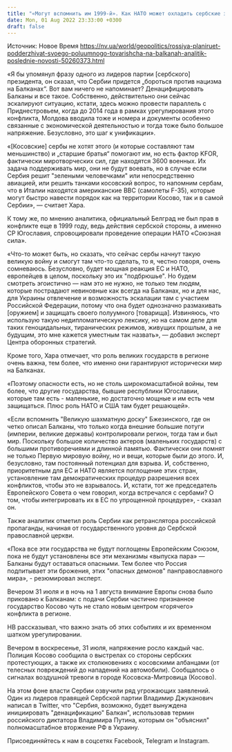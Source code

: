 ```yaml
---
title: "«Могут вспомнить им 1999-й». Как НАТО может охладить сербские заявления о «денацификации» Балкан — аналитик"
date: Mon, 01 Aug 2022 23:33:00 +0300
draft: false
---
```

Источник: Новое Время https://nv.ua/world/geopolitics/rossiya-planiruet-podderzhivat-svoego-poluumnogo-tovarishcha-na-balkanah-analitik-poslednie-novosti-50260373.html


«Я бы упомянул фразу одного из лидеров партии [сербского] президента, он сказал, что Сербии придется „бороться против нацизма на Балканах“. Вот вам ничего не напоминает? Денацифицировать Балканы и все такое. Собственно, действительно они сейчас эскалируют ситуацию, кстати, здесь можно провести параллель с Приднестровьем, когда до 2014 года в рамках урегулирования этого конфликта, Молдова вводила тоже и номера и документы особенно связанные с экономической деятельностью и тогда тоже было большое напряжение. Безусловно, это шаг к унификации».

«[Косовские] сербы не хотят этого (и которые составляют там меньшинство) и „старшие братья“ помогают им, но есть фактор KFOR, фактически миротворческих сил, где находятся 3600 военных. Их задача поддерживать мир, они не будут воевать, но в случае если Сербия решит "зелеными человечками" или непосредственно авиацией, или решить танками косовский вопрос, то напомним сербам, что в Италии находятся американские ВВС (самолеты F-35), которые могут быстро навести порядок как на территории Косово, так и в самой Сербии», — считает Хара.

К тому же, по мнению аналитика, официальный Белград не был прав в конфликте еще в 1999 году, ведь действия сербской стороны, а именно СР Югославия, спровоцировали проведение операции НАТО «Союзная сила».

«Что-то может быть, но сказать, что сейчас сербы начнут такую великую войну и смогут там что-то сделать, то я, честно говоря, очень сомневаюсь. Безусловно, будет мощная реакция ЕС и НАТО, европейцев в целом, поскольку это их "подбрюшье". Но будем смотреть эгоистично — нам это не нужно, не только тем людям, которые пострадают невиновные как всегда на Балканах, но и для нас, для Украины отвлечение и возможность эскалации там с участием Российской Федерации, потому что она будет однозначно размахивать [оружием] и защищать своего полуумного [товарища]. Извиняюсь, что использую такую недипломатическую лексику, но на самом деле для таких геноцидальных, тиранических режимов, живущих прошлым, а не будущим, это мне кажется уместным так назвать», — добавил эксперт Центра оборонных стратегий.

Кроме того, Хара отмечает, что роль великих государств в регионе очень важна, тем более, что именно они гарантируют исторически мир на Балканах.

«Поэтому опасности есть, но не столь широкомасштабной войны, тем более, что другие государства, бывшие республики Югославии, которые там есть - маленькие, но достаточно мощные и им есть чем защищаться. Плюс роль НАТО и США там будет решающей».

«Если вспомнить  "Великую шахматную доску" Бжезинского, где он четко описал Балканы, что только когда внешние большие потуги (империи, великие державы) контролировали регион, тогда там и был мир. Поскольку большое количество актеров (маленьких государств) с большими противоречиями и длинной памятью. Фактически они помнят не только Первую мировую войну, но и вещи, которые были до этого. И, безусловно, там постоянный потенциал для взрыва. И, собственно, приоритетным для ЕС и НАТО является поглощение этих стран, установление там демократических процедур разрешения всех конфликтов, чтобы это не взрывалось. И, кстати, тот же председатель Европейского Совета о чем говорил, когда встречался с сербами? О том, чтобы интегрировать их в ЕС по упрощенной процедуре», - сказал он.

Также аналитик отметил роль Сербии как ретранслятора российской пропаганды, начиная от государственного уровня до Сербской православной церкви.

«Пока все эти государства не будут поглощены Европейским Союзом, пока не будут установлены все эти механизмы «выпуска пара» — Балканы будут оставаться опасными. Тем более что Россия подпитывает эти брожения, этих "опасных демонов" панправославного мира», - резюмировал эксперт.

Вечером 31 июля и в ночь на 1 августа внимание Европы снова было приковано к Балканам: с подачи Сербии частично признанное государство Косово чуть не стало новым центром «горячего» конфликта в регионе.

НВ рассказывал, что важно знать об этих событиях и их временном шатком урегулировании.

Вечером в воскресенье, 31 июля, напряжение росло каждый час. Полиция Косово сообщила о выстрелах со стороны сербских протестующих, а также их столкновениях с косовскими албанцами (от телесных повреждений до нападений на автомобили). Сообщалось о сигналах воздушной тревоги в городе Косовска-Митровица (Косово).

На этом фоне власти Сербии озвучили ряд угрожающих заявлений. Один из лидеров правящей Сербской партии Владимир Джуканович написал в Twitter, что "Сербия, возможно, будет вынуждена инициировать "денацификацию" Балкан", использовав термин российского диктатора Владимира Путина, которым он "объяснил" полномасштабное вторжение РФ в Украину.

Присоединяйтесь к нам в соцсетях Facebook, Telegram и Instagram.
